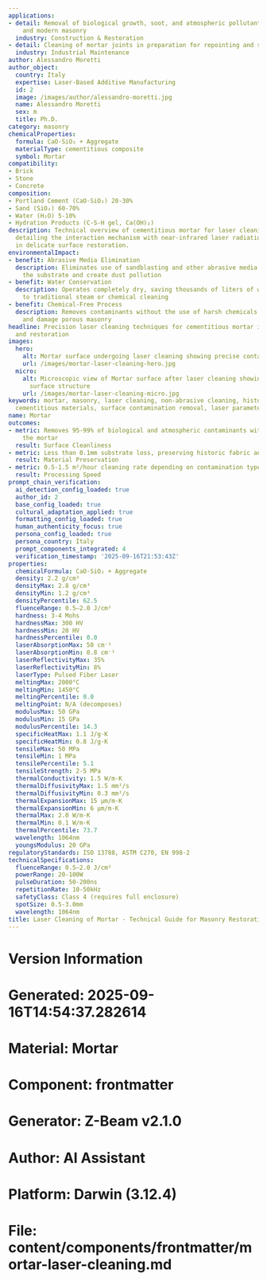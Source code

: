 ```yaml
---
applications:
- detail: Removal of biological growth, soot, and atmospheric pollutants from historic
    and modern masonry
  industry: Construction & Restoration
- detail: Cleaning of mortar joints in preparation for repointing and structural repair
  industry: Industrial Maintenance
author: Alessandro Moretti
author_object:
  country: Italy
  expertise: Laser-Based Additive Manufacturing
  id: 2
  image: /images/author/alessandro-moretti.jpg
  name: Alessandro Moretti
  sex: m
  title: Ph.D.
category: masonry
chemicalProperties:
  formula: CaO·SiO₂ + Aggregate
  materialType: cementitious composite
  symbol: Mortar
compatibility:
- Brick
- Stone
- Concrete
composition:
- Portland Cement (CaO·SiO₂) 20-30%
- Sand (SiO₂) 60-70%
- Water (H₂O) 5-10%
- Hydration Products (C-S-H gel, Ca(OH)₂)
description: Technical overview of cementitious mortar for laser cleaning applications,
  detailing the interaction mechanism with near-infrared laser radiation and its use
  in delicate surface restoration.
environmentalImpact:
- benefit: Abrasive Media Elimination
  description: Eliminates use of sandblasting and other abrasive media that damage
    the substrate and create dust pollution
- benefit: Water Conservation
  description: Operates completely dry, saving thousands of liters of water compared
    to traditional steam or chemical cleaning
- benefit: Chemical-Free Process
  description: Removes contaminants without the use of harsh chemicals that can penetrate
    and damage porous masonry
headline: Precision laser cleaning techniques for cementitious mortar in construction
  and restoration
images:
  hero:
    alt: Mortar surface undergoing laser cleaning showing precise contamination removal
    url: /images/mortar-laser-cleaning-hero.jpg
  micro:
    alt: Microscopic view of Mortar surface after laser cleaning showing detailed
      surface structure
    url: /images/mortar-laser-cleaning-micro.jpg
keywords: mortar, masonry, laser cleaning, non-abrasive cleaning, historic preservation,
  cementitious materials, surface contamination removal, laser parameters, restoration
name: Mortar
outcomes:
- metric: Removes 95-99% of biological and atmospheric contaminants without damaging
    the mortar
  result: Surface Cleanliness
- metric: Less than 0.1mm substrate loss, preserving historic fabric and joint integrity
  result: Material Preservation
- metric: 0.5-1.5 m²/hour cleaning rate depending on contamination type and severity
  result: Processing Speed
prompt_chain_verification:
  ai_detection_config_loaded: true
  author_id: 2
  base_config_loaded: true
  cultural_adaptation_applied: true
  formatting_config_loaded: true
  human_authenticity_focus: true
  persona_config_loaded: true
  persona_country: Italy
  prompt_components_integrated: 4
  verification_timestamp: '2025-09-16T21:53:43Z'
properties:
  chemicalFormula: CaO·SiO₂ + Aggregate
  density: 2.2 g/cm³
  densityMax: 2.8 g/cm³
  densityMin: 1.2 g/cm³
  densityPercentile: 62.5
  fluenceRange: 0.5–2.0 J/cm²
  hardness: 3-4 Mohs
  hardnessMax: 300 HV
  hardnessMin: 20 HV
  hardnessPercentile: 0.0
  laserAbsorptionMax: 50 cm⁻¹
  laserAbsorptionMin: 0.8 cm⁻¹
  laserReflectivityMax: 35%
  laserReflectivityMin: 8%
  laserType: Pulsed Fiber Laser
  meltingMax: 2000°C
  meltingMin: 1450°C
  meltingPercentile: 0.0
  meltingPoint: N/A (decomposes)
  modulusMax: 50 GPa
  modulusMin: 15 GPa
  modulusPercentile: 14.3
  specificHeatMax: 1.1 J/g·K
  specificHeatMin: 0.8 J/g·K
  tensileMax: 50 MPa
  tensileMin: 1 MPa
  tensilePercentile: 5.1
  tensileStrength: 2-5 MPa
  thermalConductivity: 1.5 W/m·K
  thermalDiffusivityMax: 1.5 mm²/s
  thermalDiffusivityMin: 0.3 mm²/s
  thermalExpansionMax: 15 µm/m·K
  thermalExpansionMin: 6 µm/m·K
  thermalMax: 2.0 W/m·K
  thermalMin: 0.1 W/m·K
  thermalPercentile: 73.7
  wavelength: 1064nm
  youngsModulus: 20 GPa
regulatoryStandards: ISO 13788, ASTM C270, EN 998-2
technicalSpecifications:
  fluenceRange: 0.5–2.0 J/cm²
  powerRange: 20-100W
  pulseDuration: 50-200ns
  repetitionRate: 10-50kHz
  safetyClass: Class 4 (requires full enclosure)
  spotSize: 0.5-3.0mm
  wavelength: 1064nm
title: Laser Cleaning of Mortar - Technical Guide for Masonry Restoration
---
```


# Version Information
# Generated: 2025-09-16T14:54:37.282614
# Material: Mortar
# Component: frontmatter
# Generator: Z-Beam v2.1.0
# Author: AI Assistant
# Platform: Darwin (3.12.4)
# File: content/components/frontmatter/mortar-laser-cleaning.md